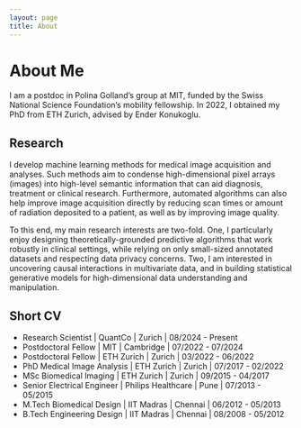 ```yaml
---
layout: page
title: About
---
```


# About Me

I am a postdoc in Polina Golland’s group at MIT, funded by the Swiss National Science Foundation’s mobility fellowship. In 2022, I obtained my PhD from ETH Zurich, advised by Ender Konukoglu. 

## Research
I develop machine learning methods for medical image acquisition and analyses. Such methods aim to condense high-dimensional pixel arrays (images) into high-level semantic information that can aid diagnosis, treatment or clinical research. Furthermore, automated algorithms can also help improve image acquisition directly by reducing scan times or amount of radiation deposited to a patient, as well as by improving image quality.

To this end, my main research interests are two-fold. One, I particularly enjoy designing theoretically-grounded predictive algorithms that work robustly in clinical settings, while relying on only small-sized annotated datasets and respecting data privacy concerns. Two, I am interested in uncovering causal interactions in multivariate data, and in building statistical generative models for high-dimensional data understanding and manipulation.

## Short CV
- Research Scientist | QuantCo | Zurich | 08/2024 - Present
- Postdoctoral Fellow | MIT | Cambridge | 07/2022 - 07/2024
- Postdoctoral Fellow | ETH Zurich | Zurich | 03/2022 - 06/2022
- PhD Medical Image Analysis | ETH Zurich | Zurich | 07/2017 - 02/2022
- MSc Biomedical Imaging | ETH Zurich | Zurich | 09/2015 - 04/2017
- Senior Electrical Engineer | Philips Healthcare | Pune | 07/2013 - 05/2015
- M.Tech Biomedical Design | IIT Madras | Chennai | 06/2012 - 05/2013
- B.Tech Engineering Design | IIT Madras | Chennai | 08/2008 - 05/2012